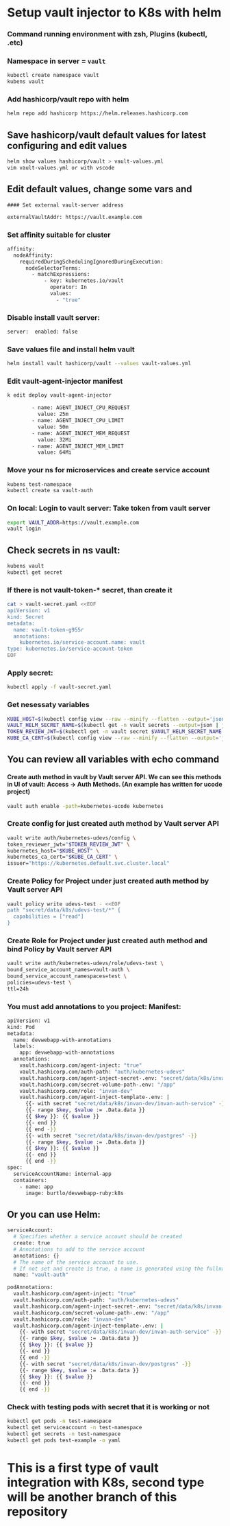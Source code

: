 # Setup vault injector to K8s with helm

### Command running environment with zsh, Plugins (kubectl, .etc)

### Namespace in server = `vault`

```bash
kubectl create namespace vault
kubens vault
```

### Add hashicorp/vault repo with helm

```bash
helm repo add hashicorp https://helm.releases.hashicorp.com
```

## Save hashicorp/vault default values for latest configuring and edit values

```bash
helm show values hashicorp/vault > vault-values.yml
vim vault-values.yml or with vscode
```
## Edit default values, change some vars and 
	#### Set external vault-server address

```bash
externalVaultAddr: https://vault.example.com
```
### Set affinity suitable for cluster
```bash
affinity:
  nodeAffinity:
    requiredDuringSchedulingIgnoredDuringExecution:
      nodeSelectorTerms:
        - matchExpressions:
            - key: kubernetes.io/vault
              operator: In
              values:
                - "true"
```

### Disable install vault server:
```bash
server:  enabled: false
```

### Save values file and install helm vault
```bash
helm install vault hashicorp/vault --values vault-values.yml
```

### Edit vault-agent-injector manifest
```bash
k edit deploy vault-agent-injector
```

```bash
        - name: AGENT_INJECT_CPU_REQUEST
          value: 25m
        - name: AGENT_INJECT_CPU_LIMIT
          value: 50m
        - name: AGENT_INJECT_MEM_REQUEST
          value: 32Mi
        - name: AGENT_INJECT_MEM_LIMIT
          value: 64Mi
```

### Move your ns for microservices and create service account

```bash
kubens test-namespace
kubectl create sa vault-auth
```

### On local: Login to vault server: Take token from vault server

```bash
export VAULT_ADDR=https://vault.example.com
vault login
```

## Check secrets in ns vault:

```bash
kubens vault 
kubectl get secret
```

### If there is not vault-token-* secret, than create it

```bash
cat > vault-secret.yaml <<EOF
apiVersion: v1
kind: Secret
metadata:
  name: vault-token-g955r
  annotations:
    kubernetes.io/service-account.name: vault
type: kubernetes.io/service-account-token
EOF
```

### Apply secret:

```bash
kubectl apply -f vault-secret.yaml
```

### Get nesessaty variables

```bash
KUBE_HOST=$(kubectl config view --raw --minify --flatten --output='jsonpath={.clusters[].cluster.server}')
VAULT_HELM_SECRET_NAME=$(kubectl get -n vault secrets --output=json | jq -r '.items[].metadata | select(.name|startswith("vault-token-")).name')
TOKEN_REVIEW_JWT=$(kubectl get -n vault secret $VAULT_HELM_SECRET_NAME --output='go-template={{ .data.token }}' | base64 --decode)
KUBE_CA_CERT=$(kubectl config view --raw --minify --flatten --output='jsonpath={.clusters[].cluster.certificate-authority-data}' | base64 --decode)

```

## You can review all variables with echo command
#### Create auth method in vault by Vault server API. We can see this methods in UI of vault: Access → Auth Methods. (An example has written for ucode project)

```bash
vault auth enable -path=kubernetes-ucode kubernetes
```

### Create config for just created auth method by Vault server API

```bash
vault write auth/kubernetes-udevs/config \
token_reviewer_jwt="$TOKEN_REVIEW_JWT" \
kubernetes_host="$KUBE_HOST" \
kubernetes_ca_cert="$KUBE_CA_CERT" \
issuer="https://kubernetes.default.svc.cluster.local"
```

### Create Policy for Project under just created auth method by Vault server API

```bash
vault policy write udevs-test - <<EOF
path "secret/data/k8s/udevs-test/*" {
  capabilities = ["read"]
}
```

### Create Role for Project under just created auth method and bind Policy by Vault server API

```bash
vault write auth/kubernetes-udevs/role/udevs-test \
bound_service_account_names=vault-auth \
bound_service_account_namespaces=test \
policies=udevs-test \
ttl=24h
```
### You must add annotations to you project: Manifest:

```bash
apiVersion: v1
kind: Pod
metadata:
  name: devwebapp-with-annotations
  labels:
    app: devwebapp-with-annotations
  annotations:
    vault.hashicorp.com/agent-inject: "true"
    vault.hashicorp.com/auth-path: "auth/kubernetes-udevs"
    vault.hashicorp.com/agent-inject-secret-.env: "secret/data/k8s/invan-dev/invan-auth-service"
    vault.hashicorp.com/secret-volume-path-.env: "/app"
    vault.hashicorp.com/role: "invan-dev"
    vault.hashicorp.com/agent-inject-template-.env: |
      {{- with secret "secret/data/k8s/invan-dev/invan-auth-service" -}}
      {{- range $key, $value := .Data.data }}
      {{ $key }}: {{ $value }}
      {{- end }}
      {{ end -}}
      {{- with secret "secret/data/k8s/invan-dev/postgres" -}}
      {{- range $key, $value := .Data.data }}
      {{ $key }}: {{ $value }}
      {{- end }}
      {{ end -}}
spec:
  serviceAccountName: internal-app
  containers:
    - name: app
      image: burtlo/devwebapp-ruby:k8s
```

## Or you can use Helm:

```bash
serviceAccount:
  # Specifies whether a service account should be created
  create: true
  # Annotations to add to the service account
  annotations: {}
  # The name of the service account to use.
  # If not set and create is true, a name is generated using the fullname template
  name: "vault-auth"

podAnnotations:
  vault.hashicorp.com/agent-inject: "true"
  vault.hashicorp.com/auth-path: "auth/kubernetes-udevs"
  vault.hashicorp.com/agent-inject-secret-.env: "secret/data/k8s/invan-dev/invan-auth-service"
  vault.hashicorp.com/secret-volume-path-.env: "/app"
  vault.hashicorp.com/role: "invan-dev"
  vault.hashicorp.com/agent-inject-template-.env: |
    {{- with secret "secret/data/k8s/invan-dev/invan-auth-service" -}}
    {{- range $key, $value := .Data.data }}
    {{ $key }}: {{ $value }}
    {{- end }}
    {{ end -}}
    {{- with secret "secret/data/k8s/invan-dev/postgres" -}}
    {{- range $key, $value := .Data.data }}
    {{ $key }}: {{ $value }}
    {{- end }}
    {{ end -}}
```

### Check with testing pods with secret that it is working or not

```bash
kubectl get pods -n test-namespace
kubectl get serviceaccount -n test-namespace
kubectl get secrets -n test-namespace
kubectl get pods test-example -o yaml
```

# This is a first type of vault integration with K8s, second type will be another branch of this repository

